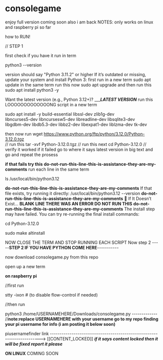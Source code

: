 # consolegame
enjoy full version coming soon also i am back 
NOTES:
only works on linux and raspberry pi so far






how to RUN!









// STEP 1

first check if you have it
run in term 

python3 --version

version should say "Python 3.11.2" or higher
If it’s outdated or missing, update your system and install Python 3:
first run in a new term
sudo apt update
in the same term run this now
sudo apt upgrade
and then run this
sudo apt install python3 -y

Want the latest version (e.g., Python 3.12+)?     ______________________________________________________LATEST VERSION___________________________________________________
run this LOOOOOOOOOOOOONG script in a new term

sudo apt install -y build-essential libssl-dev zlib1g-dev \
libncurses5-dev libncursesw5-dev libreadline-dev libsqlite3-dev \
libgdbm-dev libdb5.3-dev libbz2-dev libexpat1-dev liblzma-dev tk-dev

then now run
 wget https://www.python.org/ftp/python/3.12.0/Python-3.12.0.tgz     
// run this
 tar -xvf Python-3.12.0.tgz
// run this next
 cd Python-3.12.0
// verify it worked
 if it failed go to where it says latest version in big text and go and repeat the prosess

**if that fails try this**
 **do-not-run-this-line-this-is-assistance-they-are-my-comments** run each line in the same term 

 ls /usr/local/bin/python3.12

 **do-not-run-this-line-this-is-assistance-they-are-my-comments** If that file exists, try running it directly:
 /usr/local/bin/python3.12 --version
 **do-not-run-this-line-this-is-assistance-they-are-my-comments** 🔁 If It Doesn’t Exist...
 **BLANK LINE THERE WAS AN ERROR DO NOT RUN THIS**
 **do-not-run-this-line-this-is-assistance-they-are-my-comments** The install step may have failed. You can try re-running the final install commands:
 
 cd Python-3.12.0

 sudo make altinstall

 NOW CLOSE THE TERM AND STOP RUNNING EACH SCRIPT
 Now step 2                                       -----**STEP 2 IF YOU HAVE PYTHON COME HERE**-----------
 
 
 
 now download consolegame.py from this repo

 open up a new term 

 **on raspberry pi**

 //first run

 stty -ixon   # (to disable flow-control if needed)

 //then run

 python3 /home/USERNAMEHERE/Downloads/consolegame.py    ------------- //**note:replace USERNAMEHERE with your username go to my repo finding your pi username for info (i am posting it below soon)**

 piusernamefinder link -------------------------------------------------------------------------> [[CONTENT_LOCKED]] _****if it says content locked then it will be fixed report it please****_

 **ON LINUX**
 COMING SOON


 








